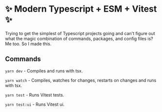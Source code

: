 # ✨ Modern Typescript + ESM + Vitest ✨

Trying to get the simplest of Typescript projects going and can't figure out what the magic combination of commands, packages,  and config files is? Me too. So I made this.

## Commands

`yarn dev` - Compiles and runs with tsx.

`yarn watch` - Compiles, watches for changes, restarts on changes and runs with tsx.

`yarn test` - Runs Vitest tests.

`yarn test:ui` - Runs Vitest ui.

